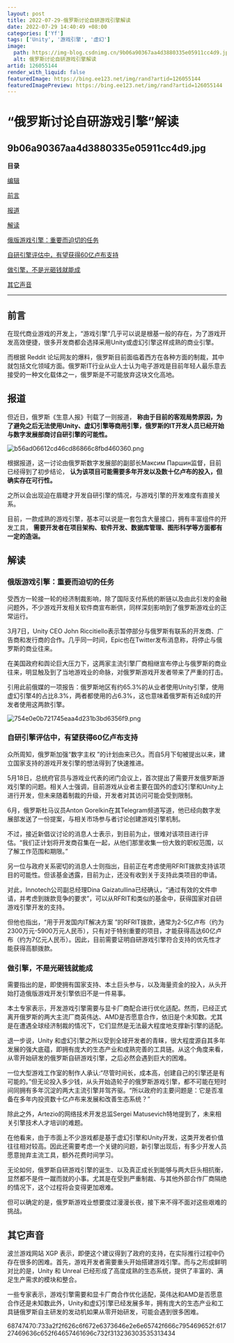 ```yaml
---
layout: post
title: 2022-07-29-俄罗斯讨论自研游戏引擎解读
date: 2022-07-29 14:40:49 +08:00
categories: ['Yf']
tags: ['Unity', '游戏引擎', '虚幻']
image:
  path: https://img-blog.csdnimg.cn/9b06a90367aa4d3880335e05911cc4d9.jpg?x-oss-process=image/resize,m_fixed,h_150
  alt: 俄罗斯讨论自研游戏引擎解读
artid: 126055144
render_with_liquid: false
featuredImage: https://bing.ee123.net/img/rand?artid=126055144
featuredImagePreview: https://bing.ee123.net/img/rand?artid=126055144
---
```


# “俄罗斯讨论自研游戏引擎”解读

## 9b06a90367aa4d3880335e05911cc4d9.jpg

**目录**

[​编辑](#%E2%80%8B%E7%BC%96%E8%BE%91)

[前言](#%E5%89%8D%E8%A8%80)

[报道](#%E6%8A%A5%E9%81%93)

[解读](#%E8%A7%A3%E8%AF%BB)

[俄版游戏引擎：重要而迫切的任务](#%E4%BF%84%E7%89%88%E6%B8%B8%E6%88%8F%E5%BC%95%E6%93%8E%EF%BC%9A%E9%87%8D%E8%A6%81%E8%80%8C%E8%BF%AB%E5%88%87%E7%9A%84%E4%BB%BB%E5%8A%A1)

[自研引擎评估中，有望获得60亿卢布支持](#%E8%87%AA%E7%A0%94%E5%BC%95%E6%93%8E%E8%AF%84%E4%BC%B0%E4%B8%AD%EF%BC%8C%E6%9C%89%E6%9C%9B%E8%8E%B7%E5%BE%9760%E4%BA%BF%E5%8D%A2%E5%B8%83%E6%94%AF%E6%8C%81)

[做引擎，不是光砸钱就能成](#%E5%81%9A%E5%BC%95%E6%93%8E%EF%BC%8C%E4%B8%8D%E6%98%AF%E5%85%89%E7%A0%B8%E9%92%B1%E5%B0%B1%E8%83%BD%E6%88%90)

[其它声音](#%E5%85%B6%E5%AE%83%E5%A3%B0%E9%9F%B3)

---

## 前言

在现代商业游戏的开发上，“游戏引擎”几乎可以说是根基一般的存在，为了游戏开发高效便捷，很多开发商都会选择采用Unity或虚幻引擎这样成熟的商业引擎。

而根据 Reddit 论坛网友的爆料，俄罗斯目前面临着西方在各种方面的制裁，其中就包括文化领域方面。俄罗斯IT行业从业人士认为电子游戏是目前年轻人最乐意去接受的一种文化载体之一，俄罗斯是不可能放弃这块文化高地。

## 报道

但近日，俄罗斯《生意人报》刊载了一则报道，
**称由于目前的客观局势原因，为了避免之后无法使用Unity、虚幻引擎等商用引擎，俄罗斯的IT开发人员已经开始与数字发展部商讨自研引擎的可能性。**

![b56ad06612cd46cd86866c8fbd460360.png](https://i-blog.csdnimg.cn/blog_migrate/6458db4c6b38c8cd8be715aea2731717.png)

根据报道，这一讨论由俄罗斯数字发展部的副部长Максим Паршин监督，目前已经得到了初步结论，
**认为该项目可能需要多年开发以及数十亿卢布的投入，但确实存在可行性。**

之所以会出现迫在眉睫才开发自研引擎的情况，与游戏引擎的开发难度有直接关系。

目前，一款成熟的游戏引擎，基本可以说是一套包含大量接口，拥有丰富组件的开发工具，
**需要开发者在项目架构、软件开发、数据库管理、图形科学等方面都有一定的造诣。**

## 解读

### **俄版游戏引擎：重要而迫切的任务**

受西方一轮接一轮的经济制裁影响，除了国际支付系统的断链以及由此引发的金融问题外，不少游戏开发相关软件商宣布断供，同样深刻影响到了俄罗斯游戏业的正常运行。

3月7日，Unity CEO John Riccitiello表示暂停部分与俄罗斯有联系的开发商、广告商和发行商的合作。几乎同一时间，Epic也在Twitter发布消息称，将停止与俄罗斯的商业往来。

在美国政府和舆论巨大压力下，这两家主流引擎厂商相继宣布停止与俄罗斯的商业往来，明显触及到了当地游戏业的命脉，对俄罗斯游戏开发者带来了严重的打击。

引用此前俄媒的一项报告：俄罗斯地区有约65.3%的从业者使用Unity引擎，使用虚幻引擎4的占比8.3%，两者都使用的占6.3%，这也意味着俄罗斯有近8成的开发者使用这两款引擎。

![754e0e0b721745eaa4d231b3bd6356f9.png](https://i-blog.csdnimg.cn/blog_migrate/c2e42ca5b18c720d918033799dbcb31f.png)

### 

### **自研引擎评估中，有望获得60亿卢布支持**

众所周知，俄罗斯加强“数字主权 ”的计划由来已久。而自5月下旬被提出以来，建立国家支持的游戏开发引擎的想法得到了快速推进。

5月18日，总统府官员与游戏业代表的闭门会议上，首次提出了需要开发俄罗斯游戏引擎的问题。相关人士强调，目前游戏从业者主要在国外的虚幻引擎和Unity上进行开发，但未来随着制裁的升级，开发者对其访问可能会受到限制。

6月，俄罗斯杜马议员Anton Gorelkin在其Telegram频道写道，他已经向数字发展部发送了一份提案，与相关市场参与者讨论创建游戏引擎机制。

不过，接近新倡议讨论的消息人士表示，到目前为止，很难对该项目进行评估。“我们正计划将开发商召集在一起，从他们那里收集一份大致的职权范围，以了解工作范围和期限。”

另一位与政府关系密切的消息人士则指出，目前正在考虑使用RFRIT拨款支持该项目的可能性。但该基金透露，目前为止，还没有收到关于支持此类项目的申请。

对此，Innotech公司副总经理Dina Gaizatullina已经确认，“通过有效的文件申请，并考虑到拨款竞争的要求”，可以从RFRIT和类似的基金中，获得国家对自研游戏引擎开发的支持。

但他也指出，“用于开发国内IT解决方案 ”的RFRIT拨款，通常为2-5亿卢布（约为2300万元-5900万元人民币），只有对于特别重要的项目，才能获得高达60亿卢布（约为7亿元人民币）。因此，目前需要证明自研游戏引擎符合支持的优先性才能获得高额拨款。

### **做引擎，不是光砸钱就能成**

需要指出的是，即使拥有国家支持、本土巨头参与，以及海量资金的投入，从头开始打造俄版游戏开发引擎依旧不是一件易事。

本土专家表示，开发游戏引擎需要与显卡厂商配合进行优化适配。然而，已经正式离开俄罗斯的两大主流厂商英伟达、AMD是否愿意合作，依旧是个未知数。尤其是在遭遇全球经济制裁的情况下，它们显然是无法最大程度地支撑新引擎的适配。

退一步说，Unity 和虚幻引擎之所以受到全球开发者的青睐，很大程度源自其多年发展的强大底蕴，即拥有庞大的生态产业和成熟完善的工具链。从这个角度来看，从零开始研发的俄罗斯自研游戏引擎，之后必然会遇到巨大的困难。

一位大型游戏工作室的制作人承认:“尽管时间长，成本高，创建自己的引擎还是有可能的。”但无论投入多少钱，从头开始造轮子的俄罗斯游戏引擎，都不可能在短时间同拥有多年沉淀的两大主流引擎并驾齐驱。“所以政府的主要问题是：它是否准备在多年内投资数十亿卢布来发展和改善生态系统？”

除此之外，Artezio的网络技术开发总监Sergei Matusevich特地提到了，未来相关引擎技术人才培训的难题。

在他看来，由于市面上不少游戏都是基于虚幻引擎和Unity开发，这类开发者价值往往相对较高。因此还需要考虑一个关键的问题，新引擎出现后，有多少开发人员愿意抛弃主流工具，额外花费时间学习。

无论如何，俄罗斯自研游戏引擎的诞生、以及真正成长到能够与两大巨头相抗衡，显然都不是件一蹴而就的小事。尤其是在受到严重制裁、与其他外部合作厂商隔绝的情况下，这个过程将会变得更加艰难。

但可以确定的是，俄罗斯游戏业想要度过漫漫长夜，接下来不得不面对这些艰难的挑战。

## **其它声音**

波兰游戏网站 XGP 表示，即便这个建议得到了政府的支持，在实际推行过程中仍存在很多的困难。首先，游戏开发者需要重头开始搭建游戏引擎。而与之形成鲜明对比的是，Unity 和 Unreal 已经形成了高度成熟的生态系统，提供了丰富的、满足生产需求的模块和整合。

一些专家表示，游戏引擎需要和显卡厂商合作优化适配，英伟达和AMD是否愿意合作还是未知数此外，Unity和虚幻引擎已经发展多年，拥有庞大的生态产业和工具链俄罗斯自主研发的发动机如果从零开始研发，可能会遇到很多困难。

68747470:733a2f2f626c6f672e6373646e2e6e65742f666c795469652f:61727469636c652f64657461696c732f313236303535313434